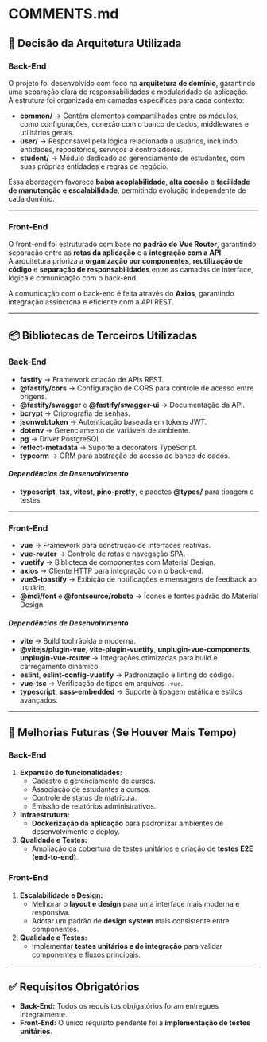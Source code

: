 # COMMENTS.md

## 🧱 Decisão da Arquitetura Utilizada

### **Back-End**

O projeto foi desenvolvido com foco na **arquitetura de domínio**, garantindo uma separação clara de responsabilidades e modularidade da aplicação.  
A estrutura foi organizada em camadas específicas para cada contexto:

- **common/** → Contém elementos compartilhados entre os módulos, como configurações, conexão com o banco de dados, middlewares e utilitários gerais.  
- **user/** → Responsável pela lógica relacionada a usuários, incluindo entidades, repositórios, serviços e controladores.  
- **student/** → Módulo dedicado ao gerenciamento de estudantes, com suas próprias entidades e regras de negócio.  

Essa abordagem favorece **baixa acoplabilidade**, **alta coesão** e **facilidade de manutenção e escalabilidade**, permitindo evolução independente de cada domínio.

---

### **Front-End**

O front-end foi estruturado com base no **padrão do Vue Router**, garantindo separação entre as **rotas da aplicação** e a **integração com a API**.  
A arquitetura prioriza a **organização por componentes**, **reutilização de código** e **separação de responsabilidades** entre as camadas de interface, lógica e comunicação com o back-end.
 
A comunicação com o back-end é feita através do **Axios**, garantindo integração assíncrona e eficiente com a API REST.

---

## 📦 Bibliotecas de Terceiros Utilizadas

### **Back-End**
- **fastify** → Framework criação de APIs REST.  
- **@fastify/cors** → Configuração de CORS para controle de acesso entre origens.  
- **@fastify/swagger** e **@fastify/swagger-ui** → Documentação da API.  
- **bcrypt** → Criptografia de senhas.  
- **jsonwebtoken** → Autenticação baseada em tokens JWT.  
- **dotenv** → Gerenciamento de variáveis de ambiente.  
- **pg** → Driver PostgreSQL.  
- **reflect-metadata** → Suporte a decorators TypeScript.  
- **typeorm** → ORM para abstração do acesso ao banco de dados.  

#### *Dependências de Desenvolvimento*
- **typescript**, **tsx**, **vitest**, **pino-pretty**, e pacotes **@types/** para tipagem e testes.

---

### **Front-End**
- **vue** → Framework para construção de interfaces reativas.  
- **vue-router** → Controle de rotas e navegação SPA.  
- **vuetify** → Biblioteca de componentes com Material Design.  
- **axios** → Cliente HTTP para integração com o back-end.  
- **vue3-toastify** → Exibição de notificações e mensagens de feedback ao usuário.  
- **@mdi/font** e **@fontsource/roboto** → Ícones e fontes padrão do Material Design.  

#### *Dependências de Desenvolvimento*
- **vite** → Build tool rápida e moderna.  
- **@vitejs/plugin-vue**, **vite-plugin-vuetify**, **unplugin-vue-components**, **unplugin-vue-router** → Integrações otimizadas para build e carregamento dinâmico.  
- **eslint**, **eslint-config-vuetify** → Padronização e linting do código.  
- **vue-tsc** → Verificação de tipos em arquivos `.vue`.  
- **typescript**, **sass-embedded** → Suporte à tipagem estática e estilos avançados.  

---

## 🚀 Melhorias Futuras (Se Houver Mais Tempo)

### **Back-End**
1. **Expansão de funcionalidades:**
   - Cadastro e gerenciamento de cursos.  
   - Associação de estudantes a cursos.  
   - Controle de status de matrícula.  
   - Emissão de relatórios administrativos.  
2. **Infraestrutura:**
   - **Dockerização da aplicação** para padronizar ambientes de desenvolvimento e deploy.  
3. **Qualidade e Testes:**
   - Ampliação da cobertura de testes unitários e criação de **testes E2E (end-to-end)**.  

### **Front-End**
1. **Escalabilidade e Design:**
   - Melhorar o **layout e design** para uma interface mais moderna e responsiva.  
   - Adotar um padrão de **design system** mais consistente entre componentes.  
2. **Qualidade e Testes:**
   - Implementar **testes unitários e de integração** para validar componentes e fluxos principais.  

---

## ✅ Requisitos Obrigatórios

- **Back-End:** Todos os requisitos obrigatórios foram entregues integralmente.  
- **Front-End:** O único requisito pendente foi a **implementação de testes unitários**.

